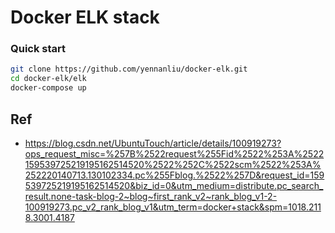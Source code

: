 # Docker ELK stack

### Quick start
```bash
git clone https://github.com/yennanliu/docker-elk.git
cd docker-elk/elk
docker-compose up
```

## Ref 
- https://blog.csdn.net/UbuntuTouch/article/details/100919273?ops_request_misc=%257B%2522request%255Fid%2522%253A%2522159539725219195162514520%2522%252C%2522scm%2522%253A%252220140713.130102334.pc%255Fblog.%2522%257D&request_id=159539725219195162514520&biz_id=0&utm_medium=distribute.pc_search_result.none-task-blog-2~blog~first_rank_v2~rank_blog_v1-2-100919273.pc_v2_rank_blog_v1&utm_term=docker+stack&spm=1018.2118.3001.4187